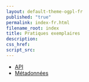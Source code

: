 ```yaml
---
layout: default-theme-ogpl-fr
published: "true"
permalink: index-fr.html
filename_root: index
title: Pratiques exemplaires
description:
css_href:
script_src:
---
```


* [API](/best_practices/apis-fr.html)
* [Métadonnées](/best_practices/metadata-fr.html)
